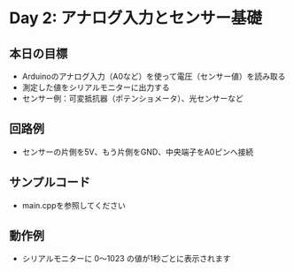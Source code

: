 # Day 2: アナログ入力とセンサー基礎

## 本日の目標
- Arduinoのアナログ入力（A0など）を使って電圧（センサー値）を読み取る
- 測定した値をシリアルモニターに出力する
- センサー例：可変抵抗器（ポテンショメータ）、光センサーなど

## 回路例
- センサーの片側を5V、もう片側をGND、中央端子をA0ピンへ接続

## サンプルコード
- main.cppを参照してください

## 動作例
- シリアルモニターに 0〜1023 の値が1秒ごとに表示されます